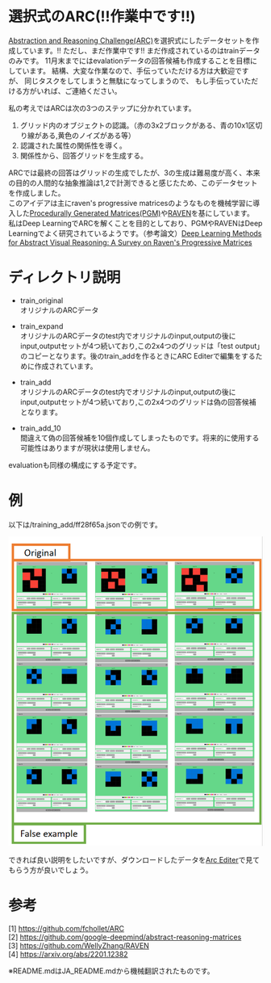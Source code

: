 # 選択式のARC(!!作業中です!!)

[Abstraction and Reasoning Challenge(ARC)](https://github.com/fchollet/ARC)を選択式にしたデータセットを作成しています。!!
ただし、まだ作業中です!!
まだ作成されているのはtrainデータのみです。
11月末までにはevalationデータの回答候補も作成することを目標にしています。
結構、大変な作業なので、手伝っていただける方は大歓迎ですが、
同じタスクをしてしまうと無駄になってしまうので、
もし手伝っていただける方がいれば、ご連絡ください。

私の考えではARCは次の3つのステップに分かれています。

1. グリッド内のオブジェクトの認識。（赤の3x2ブロックがある、青の10x1区切り線がある,黄色のノイズがある等）
2. 認識された属性の関係性を導く。
3. 関係性から、回答グリッドを生成する。 

ARCでは最終の回答はグリッドの生成でしたが、3の生成は難易度が高く、本来の目的の人間的な抽象推論は1,2で計測できると感じたため、このデータセットを作成しました。  
このアイデアは主にraven's progressive matricesのようなものを機械学習に導入した[Procedurally Generated Matrices(PGM)](https://github.com/google-deepmind/abstract-reasoning-matrices)や[RAVEN](https://github.com/WellyZhang/RAVEN)を基にしています。
私はDeep LearningでARCを解くことを目的としており、PGMやRAVENはDeep Learningでよく研究されているようです。（参考論文）[Deep Learning Methods for Abstract Visual Reasoning: A Survey on Raven's Progressive Matrices](https://arxiv.org/abs/2201.12382)

# ディレクトリ説明
* train_original    
オリジナルのARCデータ

* train_expand   
オリジナルのARCデータのtest内でオリジナルのinput,outputの後にinput,outputセットが4つ続いており,この2x4つのグリッドは「test output」のコピーとなります。後のtrain_addを作るときにARC Editerで編集をするために作成されています。

* train_add   
オリジナルのARCデータのtest内でオリジナルのinput,outputの後にinput,outputセットが4つ続いており,この2x4つのグリッドは偽の回答候補となります。

* train_add_10   
間違えて偽の回答候補を10個作成してしまったものです。将来的に使用する可能性はありますが現状は使用しません。

evaluationも同様の構成にする予定です。

# 例
以下は/training_add/ff28f65a.jsonでの例です。

![image](add_image_desc.png)

できれば良い説明をしたいですが、ダウンロードしたデータを[Arc Editer](https://arc-editor.lab42.global/editor)で見てもらう方が良いでしょう。

# 参考

[1] https://github.com/fchollet/ARC  
[2] https://github.com/google-deepmind/abstract-reasoning-matrices  
[3] https://github.com/WellyZhang/RAVEN  
[4] https://arxiv.org/abs/2201.12382

※README.mdはJA_README.mdから機械翻訳されたものです。